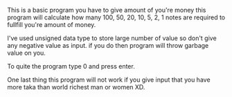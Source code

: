 This is a basic program you have to give amount of you're money this program will calculate how many 100, 50, 20, 10, 5, 2, 1 notes are required to fullfill you're amount of money.

I've used unsigned data type to store large number of value so don't give any negative value as input. if you do then program will throw garbage value on you.

To quite the program type 0 and press enter.

One last thing this program will not work if you give input that you have more taka than world richest man or women XD.
